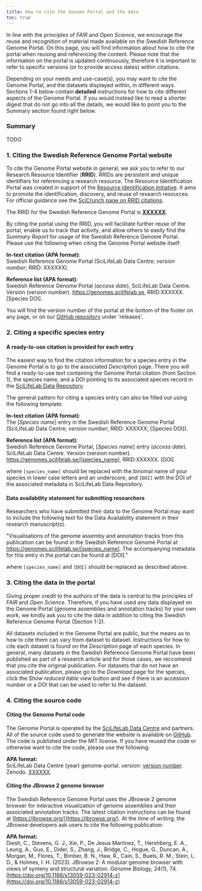 ```yaml
---
title: How to cite the Genome Portal and the data
toc: true
---
```


In line with the principles of _FAIR_ and _Open Science_, we encourage the reuse and recognition of material made available on the Swedish Reference Genome Portal.
On this page, you will find information about how to cite the portal when reusing and referencing the content. Please note that the information on the portal is
updated continuously, therefore it is important to refer to specific versions (or to provide access dates) within citations.

Depending on your needs and use-case(s), you may want to cite the Genome Portal, and the datasets displayed within, in different ways. Sections 1-4 below contain **detailed** instructions for how to cite different aspects of the Genome Portal. If you would instead like to read a shorter digest that do not go into all the details, we would like to point you to the Summary section found right below.

### Summary

TODO

### 1. Citing the Swedish Reference Genome Portal website

To cite the Genome Portal website in general, we ask you to refer to our Research Resource Identifier (**RRID**). RRIDs are persistent and unique identifiers for referencing a research resource. The Resource Identification Portal was created in support of the <a target="_blank" href="https://www.rrids.org/">Resource Identification Initiative</a>. It aims to promote the identification, discovery, and reuse of research resources. For official guidance see the [SciCrunch page on RRID citations](https://scicrunch.org/resources/about/guidelines).

The RRID for the Swedish Reference Genome Portal is [**XXXXXX**](https://XXXXXX).

By citing the portal using the RRID, you will facilitate further reuse of the portal, enable us to track that activity, and allow others to easily find the _Summary Report_
for usage of the Swedish Reference Genome Portal. Please use the following when citing the Genome Portal website itself:

**In-text citation (APA format)**:\
Swedish Reference Genome Portal (SciLifeLab Data Centre; _version number_; RRID: XXXXXX).

**Reference list (APA format)**:\
Swedish Reference Genome Portal (_access date_), SciLifeLab Data Centre. Version (version number). <https://genomes.scilifelab.se>, RRID:XXXXXX. [Species DOI].

You will find the version number of the portal at the bottom of the footer on any page, or on our
<a target="_blank" href="https://github.com/ScilifelabDataCentre/genome-portal/">GitHub repository</a> under 'releases'.

### 2. Citing a specific species entry

#### A ready-to-use citation is provided for each entry

The easiest way to find the citation information for a species entry in the Genome Portal is to go to the associated _Description_ page.
There you will find a ready-to-use text containing the Genome Portal citation (from Section 1), the species name, and a
DOI pointing to its associated species record in the [SciLifeLab Data Repository](https://figshare.scilifelab.se/).

The general pattern for citing a species entry can also be filled out using the following template:

**In-text citation (APA format)**:\
The [_Species name_] entry in the Swedish Reference Genome Portal (SciLifeLab Data Centre; _version number_; RRID: XXXXXX; [Species DOI]).

**Reference list (APA format)**:\
Swedish Reference Genome Portal, [_Species name_] entry (_access date_). SciLifeLab Data Centre. Version (version number). <https://genomes.scilifelab.se/[species_name>], RRID:XXXXXX. [DOI].

where `[species_name]` should be replaced with the binomal name of your species in lower case letters and an underscore, and `[DOI]` with the DOI of the associated metadata in SciLifeLab Data Repository.

#### Data availability statement for submitting researchers

Researchers who have submitted their data to the Genome Portal may want to include the following text for the Data Availability statement in their research manuscript(s).

"Visualisations of the genome assemby and annotation tracks from this publication can be found in the Swedish Reference Genome Portal at <https://genomes.scilifelab.se/[species_name]>.
The accompanying metadata for this entry in the portal can be found at [DOI]."

where `[species_name]` and `[DOI]` should be replaced as described above.

### 3. Citing the data in the portal

Giving proper credit to the authors of the data is central to the principles of _FAIR_ and _Open Science_. Therefore, if you have used any data displayed on the Genome Portal
(genome assemblies and annotation tracks) for your own work, we kindly ask you to cite the data in addition to citing the Swedish Reference Genome Portal (Section 1-2).

All datasets included in the Genome Portal are public, but the means as to how to cite them can vary from dataset to dataset. Instructions for how to cite each dataset is found on
the _Description_ page of each species. In general, many datasets in the Swedish Reference Genome Portal have been published as part of a research article and for those cases,
we reccomend that you cite the original publication. For datasets that do not have an associated publication, please go to the _Download_ page for the species, click the *Show reduced table view*
button and see if there is an accession number or a DOI that can be used to refer to the dataset.

### 4. Citing the source code

#### Citing the Genome Portal code

The Genome Portal is operated by the <a target="_blank" href="https://scilifelab.se/data">SciLifeLab Data Centre</a> and partners. All of the source code used to generate the website is available on [GitHub](https://github.com/ScilifelabDataCentre/genome-portal/).
The code is published under the MIT license. If you have reused the code or otherwise want to cite the code, please use the following:

**APA format:**\
SciLifeLab Data Centre (year) genome-portal. version: [version number](Software). Zenodo. [XXXXXX](https://zenodo.org/doi/TODO).

#### Citing the JBrowse 2 genome browser

The Swedish Reference Genome Portal uses the JBrowse 2 genome browser for interactive visualization of genome assemblies and their associated annotation tracks.
The latest citation instructions can be found at [https://jbrowse.org/](https://jbrowse.org/). At the time of writing, the JBrowse developers ask users to cite the following publication:

**APA format:**\
Diesh, C., Stevens, G. J., Xie, P., De Jesus Martinez, T., Hershberg, E. A., Leung, A., Guo, E., Dider, S., Zhang, J., Bridge, C., Hogue, G., Duncan, A., Morgan, M., Flores, T., Bimber, B. N., Haw, R., Cain, S., Buels, R. M., Stein, L. D., & Holmes, I. H. (2023). JBrowse 2: A modular genome browser with views of synteny and structural variation. Genome Biology, 24(1), 74. [https://doi.org/10.1186/s13059-023-02914-z](https://doi.org/10.1186/s13059-023-02914-z)

